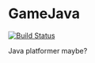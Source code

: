 # GameJava
[![Build Status](https://travis-ci.org/CodeByteGameDev/GameJava.svg?branch=master)](https://travis-ci.org/CodeByteGameDev/GameJava)

Java platformer maybe?
